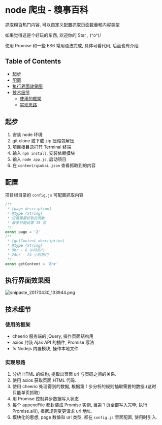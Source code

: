 
# node 爬虫 - 糗事百科

抓取糗百热门内容, 可以自定义配置抓取页面数量和内容类型

如果觉得这是个好玩的东西, 欢迎你的 Star , \(^o^)/

使用 Promise 和一些 ES6 常用语法完成, 具体可看代码, 后面也有介绍.

## Table of Contents

<!-- MarkdownTOC -->

- [起步](#%E8%B5%B7%E6%AD%A5)
- [配置](#%E9%85%8D%E7%BD%AE)
- [执行界面效果图](#%E6%89%A7%E8%A1%8C%E7%95%8C%E9%9D%A2%E6%95%88%E6%9E%9C%E5%9B%BE)
- [技术细节](#%E6%8A%80%E6%9C%AF%E7%BB%86%E8%8A%82)
    - [使用的框架](#%E4%BD%BF%E7%94%A8%E7%9A%84%E6%A1%86%E6%9E%B6)
    - [实现思路](#%E5%AE%9E%E7%8E%B0%E6%80%9D%E8%B7%AF)

<!-- /MarkdownTOC -->


## 起步

1. 安装 node 环境
2. git clone 或下载 zip 压缩包解压
3. 项目根目录打开 Terminal 终端
4. 输入 `npm install`, 安装依赖模块
5. 输入 `node app.js`, 启动项目
6. 在 `content/qiubai.json` 查看抓取到的内容

## 配置

项目根目录的 `config.js` 可配置抓取内容

```js
/**
 * [page description]
 * @type {String}
 * 设置需要抓取的页数
 * 最多只能设置 35 页
 */
const page = '2'
/**
 * [getContent description]
 * @type {String}
 * 8hr - 8 小时热门
 * 24hr - 24 小时热门
 */
const getContent = '8hr'
```

## 执行界面效果图

![snipaste_20170430_133944.png](http://upload-images.jianshu.io/upload_images/4434201-441ebe9d16947466.png?imageMogr2/auto-orient/strip%7CimageView2/2/w/1240)

## 技术细节

### 使用的框架

- cheerio 服务端的 jQuery, 操作页面结构用
- axios 封装 Ajax API 的插件, Promise 写法
- fs Nodejs 内置模块, 操作本地文件

### 实现思路

1. 分析 HTML 的结构, 提取出页面 url 与页码之间的关系.
2. 使用 axios 获取页面 HTML 代码.
3. 使用 cheerio 处理得到的数据, 根据第 1 步分析的规则抽取需要的数据.(这时只能单页抓取)
4. 用 Promise 控制异步数据写入状态
5. 每个 appendFile 都封装成 Promise 实例, 当第 1 页全部写入完毕, 执行 Promise.all(), 根据规则变更请求 url 地址.
6. 模块化的思想, page 数值和 url 类型, 都在 `config.js` 里面配置, 使用时引入.


